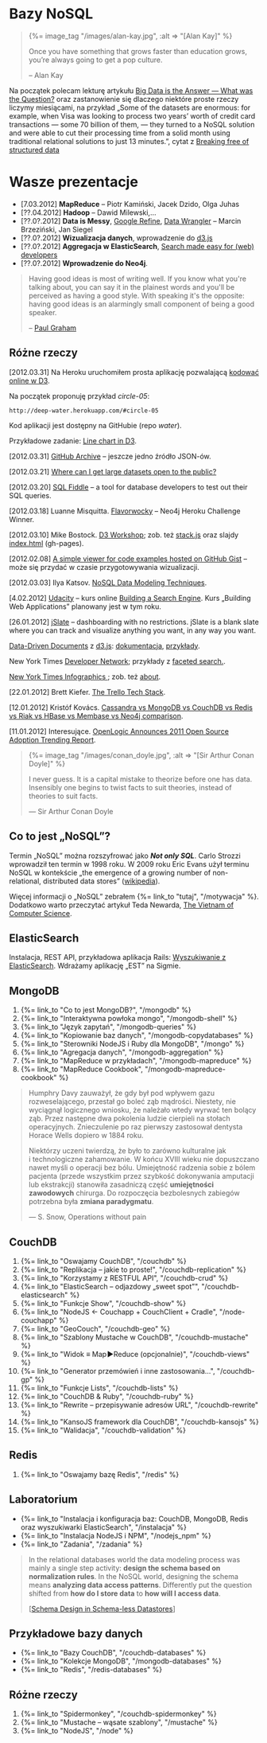 # Bazy NoSQL

<blockquote>
 {%= image_tag "/images/alan-kay.jpg", :alt => "[Alan Kay]" %}
 <p>
   Once you have something that grows faster than education grows,
   you’re always going to get a pop culture.
 </p>
 <p class="author">– Alan Kay</p>
</blockquote>

Na początek polecam lekturę artykułu [Big Data is the Answer — What was the Question?](http://www.saama.com/blog/bid/76211/Big-Data-is-the-Answer-What-was-the-Question)
oraz zastanowienie się dlaczego niektóre proste rzeczy liczymy miesiącami,
na przykład „Some of the datasets are enormous: for example, when Visa was looking
to process two years’ worth of credit card transactions — some 70
billion of them, — they turned to a NoSQL solution and were able to
cut their processing time from a solid month using traditional
relational solutions to just 13 minutes.”,
cytat z [Breaking free of structured data](http://www.itworld.com/data-centerservers/172477/nosql-breaking-free-structured-data)


# Wasze prezentacje

* [7.03.2012] **MapReduce** – Piotr Kamiński, Jacek Dzido, Olga Juhas
* [??.04.2012] **Hadoop** – Dawid Milewski,…
* [??.0?.2012] **Data is Messy**, [Google Refine](http://code.google.com/p/google-refine/),
  [Data Wrangler](http://vis.stanford.edu/wrangler/) – Marcin Brzeziński, Jan Siegel
* [??.0?.2012] **Wizualizacja danych**, wprowadzenie do [d3.js](http://bost.ocks.org/mike/d3/workshop/)
* [??.0?.2012] **Aggregacja w ElasticSearch**,
  [Search made easy for (web) developers](http://spinscale.github.com/elasticsearch/2012-03-jugm.html)
* [??.0?.2012] **Wprowadzenie do Neo4j**.


<blockquote>
 <p>Having good ideas is most of writing well. If you know what you're
  talking about, you can say it in the plainest words and you'll be
  perceived as having a good style. With speaking it's the opposite:
  having good ideas is an alarmingly small component of being a good
  speaker.</p>
 <p class="author">– <a href="http://paulgraham.com/speak.html">Paul Graham</a></p>
</blockquote>

## Różne rzeczy

[2012.03.31] Na Heroku uruchomiłem prosta aplikację pozwalającą
[kodować online w D3](http://deep-water.herokuapp.com/).

Na początek proponuję przykład *circle-05*:

    http://deep-water.herokuapp.com/#circle-05

Kod aplikacji jest dostępny na GitHubie (repo *water*).

Przykładowe zadanie:
[Line chart in D3](http://www.janwillemtulp.com/2011/04/01/tutorial-line-chart-in-d3/).

[2012.03.31] [GitHub Archive](http://www.githubarchive.org/) –
jeszcze jedno źródło JSON-ów.

[2012.03.21] [Where can I get large datasets open to the public?](http://www.quora.com/Data/Where-can-I-get-large-datasets-open-to-the-public)

[2012.03.20] [SQL Fiddle](http://sqlfiddle.com/) –
a tool for database developers to test out their SQL queries.

[2012.03.18] Luanne Misquitta.
[Flavorwocky](http://flavorwocky.herokuapp.com/) –
Neo4j Heroku Challenge Winner.

[2012.03.10] Mike Bostock.
[D3 Workshop](http://bost.ocks.org/mike/d3/workshop/);
zob. też [stack.js](https://github.com/mbostock/stack)
oraz slajdy [index.html](http://mbostock.github.com/stack/)
(gh-pages).

[2012.02.08] [A simple viewer for code examples hosted on GitHub Gist](http://bl.ocks.org/) –
może się przydać w czasie przygotowywania wizualizacji.

[2012.03.03] Ilya Katsov.
[NoSQL Data Modeling Techniques](http://highlyscalable.wordpress.com/2012/03/01/nosql-data-modeling-techniques/).

[4.02.2012] [Udacity](http://www.udacity.com/) – kurs online
[Building a Search Engine](http://www.udacity.com/cs#101).
Kurs „Building Web Applications” planowany jest w tym roku.

[26.01.2012] [jSlate](http://jslate.com/) – dashboarding with no restrictions.
jSlate is a blank slate where you can track and visualize anything you
want, in any way you want.

[Data-Driven Documents](http://mbostock.github.com/d3/) z [d3.js](https://github.com/mbostock/d3):
[dokumentacja](http://mbostock.github.com/d3/api/),
[przykłady](http://mbostock.github.com/d3/ex/).

New York Times [Developer Network](http://developer.nytimes.com/);
przykłady z [faceted search.](http://developer.nytimes.com/docs/article_search_api#h3-facets).

[New York Times Infographics ](http://www.smallmeans.com/new-york-times-infographics/);
zob. też [about](http://www.smallmeans.com/about/).

[22.01.2012] Brett Kiefer.
[The Trello Tech Stack](http://blog.fogcreek.com/the-trello-tech-stack/).

[12.01.2012] Kristóf Kovács.
[Cassandra vs MongoDB vs CouchDB vs Redis vs Riak vs HBase vs Membase vs Neo4j comparison](http://kkovacs.eu/cassandra-vs-mongodb-vs-couchdb-vs-redis).

[11.01.2012] Interesujące.
[OpenLogic Announces 2011 Open Source Adoption Trending Report](http://www.openlogic.com/news/press/01.04.12.php).


<blockquote>
 {%= image_tag "/images/conan_doyle.jpg", :alt => "[Sir Arthur Conan Doyle]" %}
 <p>
   I never guess. It is a capital mistake to theorize before one has
   data. Insensibly one begins to twist facts to suit theories, instead
   of theories to suit facts.
 </p>
 <p class="author">— Sir Arthur Conan Doyle</p>
</blockquote>

## Co to jest „NoSQL”?

Termin „NoSQL” można rozszyfrować jako ***Not only SQL***. Carlo
Strozzi wprowadził ten termin w 1998 roku. W 2009 roku Eric Evans
użył terminu NoSQL w kontekście „the emergence of a
growing number of non-relational, distributed data stores”
([wikipedia](http://en.wikipedia.org/wiki/NoSQL)).

Więcej informacji o „NoSQL” zebrałem {%= link_to "tutaj", "/motywacja" %}.
Dodatkowo warto przeczytać artykuł Teda Newarda,
[The Vietnam of Computer Science](http://blogs.tedneward.com/2006/06/26/The+Vietnam+Of+Computer+Science.aspx).


## ElasticSearch

Instalacja, REST API, przykładowa aplikacja Rails:
[Wyszukiwanie z ElasticSearch](http://wbzyl.inf.ug.edu.pl/rails4/elasticsearch).
Wdrażamy aplikację „EST” na Sigmie.


## MongoDB

1. {%= link_to "Co to jest MongoDB?", "/mongodb" %}
1. {%= link_to "Interaktywna powłoka mongo", "/mongodb-shell" %}
1. {%= link_to "Język zapytań", "/mongodb-queries" %}
1. {%= link_to "Kopiowanie baz danych", "/mongodb-copydatabases" %}
1. {%= link_to "Sterowniki NodeJS i Ruby dla MongoDB", "/mongo" %}
1. {%= link_to "Agregacja danych", "/mongodb-aggregation" %}
1. {%= link_to "MapReduce w przykładach", "/mongodb-mapreduce" %}
1. {%= link_to "MapReduce Cookbook", "/mongodb-mapreduce-cookbook" %}

<!--
1. {%= link_to "Rails3 i MongoDB", "/mongodb-rails3" %}
1. {%= link_to "Masters & Slaves", "/mongodb-masters-slaves" %}
1. {%= link_to "Replikacja", "/mongodb-replikacja" %}
1. {%= link_to "Sharding", "/mongodb-sharding" %}
-->


<blockquote>
 <p>
   Humphry Davy zauważył, że gdy był pod wpływem gazu rozweselającego,
   przestał go boleć ząb mądrości. Niestety, nie wyciągnął
   logicznego wniosku, że należało wtedy wyrwać ten bolący ząb.
   Przez następne dwa pokolenia ludzie cierpieli na stołach
   operacyjnych. Znieczulenie po raz pierwszy zastosował
   dentysta Horace Wells dopiero w 1884 roku.
 </p>
 <p>
   Niektórzy uczeni twierdzą, że było to zarówno kulturalne jak i technologiczne
   zahamowanie. W końcu XVIII wieku nie dopuszczano nawet myśli
   o operacji bez bólu. Umiejętność radzenia sobie z bólem pacjenta
   (przede wszystkim przez szybkość dokonywania amputacji lub ekstrakcji)
   stanowiła zasadniczą część <b>umiejętności zawodowych</b>
   chirurga. Do rozpoczęcia bezbolesnych zabiegów potrzebna była
   <b>zmiana paradygmatu</b>.
 </p>
 <p class=""author">— S. Snow, Operations without pain</p>
</blockquote>

## CouchDB

1. {%= link_to "Oswajamy CouchDB", "/couchdb" %}
1. {%= link_to "Replikacja – jakie to proste!", "/couchdb-replication" %}
1. {%= link_to "Korzystamy z RESTFUL API", "/couchdb-crud" %}
1. {%= link_to "ElasticSearch – odjazdowy „sweet spot”", "/couchdb-elasticsearch" %}
1. {%= link_to "Funkcje Show", "/couchdb-show" %}
1. {%= link_to "NodeJS ← Couchapp + CouchClient + Cradle", "/node-couchapp" %}
1. {%= link_to "GeoCouch", "/couchdb-geo" %}
1. {%= link_to "Szablony Mustache w CouchDB", "/couchdb-mustache" %}
1. {%= link_to "Widok ≡ Map&#x200a;►Reduce (opcjonalnie)", "/couchdb-views" %}
1. {%= link_to "Generator przemówień i inne zastosowania…", "/couchdb-gp" %}
1. {%= link_to "Funkcje Lists", "/couchdb-lists" %}
1. {%= link_to "CouchDB & Ruby", "/couchdb-ruby" %}
1. {%= link_to "Rewrite – przepisywanie adresów URL", "/couchdb-rewrite" %}
1. {%= link_to "KansoJS framework dla CouchDB", "/couchdb-kansojs" %}
1. {%= link_to "Walidacja", "/couchdb-validation" %}

<!--

1. {%= link_to "CouchApp", "/couchdb-couchapp" %}
1. {%= link_to "Autentykacja", "/couchdb-authentication" %}
1. {%= link_to "Apache", "/couchdb-apache" %}

-->


## Redis

1. {%= link_to "Oswajamy bazę Redis", "/redis" %}


## Laboratorium

*  {%= link_to "Instalacja i konfiguracja baz: CouchDB, MongoDB, Redis oraz wyszukiwarki ElasticSearch", "/instalacja" %}
*  {%= link_to "Instalacja NodeJS i NPM", "/nodejs_npm" %}
*  {%= link_to "Zadania", "/zadania" %}


<blockquote>
 <p>
  In the relational databases world the data modeling process was
  mainly a single step activity: <b>design the schema based on
  normalization rules</b>. In the NoSQL world, designing the schema means
  <b>analyzing data access patterns</b>.
  Differently put the question shifted
  from <b>how do I store data</b> to
  <b>how will I access data</b>.
  </p>
  <p class="author">
  [<a href="http://nosql.mypopescu.com/post/5623952119/schema-design-in-schema-less-datastores">Schema Design in Schema-less Datastores</a>]
  </p>
</blockquote>

## Przykładowe bazy danych

* {%= link_to "Bazy CouchDB", "/couchdb-databases" %}
* {%= link_to "Kolekcje MongoDB", "/mongodb-databases" %}
* {%= link_to "Redis", "/redis-databases" %}


## Różne rzeczy

1. {%= link_to "Spidermonkey", "/couchdb-spidermonkey" %}
1. {%= link_to "Mustache – wąsate szablony", "/mustache" %}
1. {%= link_to "NodeJS", "/node" %}
